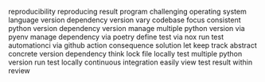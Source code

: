 reproducibility reproducing result program challenging operating system language version dependency version vary codebase focus consistent python version dependency version manage multiple python version via pyenv manage dependency via poetry define test via nox run test automationci via github action consequence solution let keep track abstract concrete version dependency think lock file locally test multiple python version run test locally continuous integration easily view test result within review